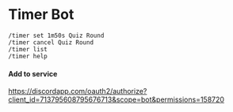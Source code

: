 # Timer Bot

```
/timer set 1m50s Quiz Round
/timer cancel Quiz Round
/timer list
/timer help
```

#### Add to service
https://discordapp.com/oauth2/authorize?client_id=713795608795676713&scope=bot&permissions=158720